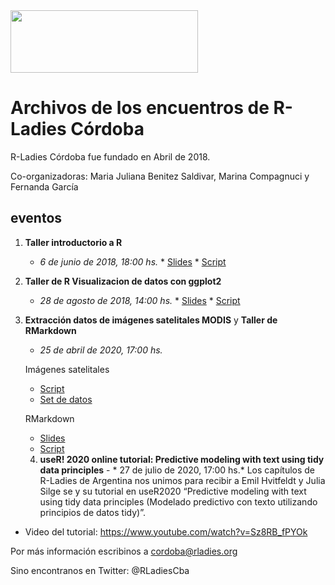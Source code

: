 <img src="https://github.com/rladies/starter-kit/blob/master/logo/R-LadiesGlobal_RBG_online_LogoWithText_Horizontal.png" data-canonical-src="https://github.com/rladies/starter-kit/blob/master/logo/R-LadiesGlobal_RBG_online_LogoWithText_Horizontal.png" width="300" height="100" />

# Archivos de los encuentros de R-Ladies Córdoba


R-Ladies Córdoba fue fundado en Abril de 2018.

Co-organizadoras: Maria Juliana Benitez Saldivar, Marina Compagnuci y  Fernanda García 


##  eventos 
  1. **Taller introductorio a R**
      - *6 de junio de 2018, 18:00 hs.*
    * [Slides](https://github.com/rladies/meetup-presentations_cordoba/blob/master/R-Ladies_taller_introduccion.pdf)
    * [Script](https://github.com/rladies/meetup-presentations_cordoba/blob/master/taller%20intro%20R.R)

  2. **Taller de R Visualizacion de datos con ggplot2**
       - *28 de agosto de 2018, 14:00 hs.*
    * [Slides](https://github.com/rladies/meetup-presentations_cordoba/blob/master/visualizacion%20de%20datos%20con%20ggplot2/ggplot_presentacion.pdf)
    * [Script](https://github.com/rladies/meetup-presentations_cordoba/blob/master/visualizacion%20de%20datos%20con%20ggplot2/ggplot2_script.R)
  
  3. **Extracción datos de imágenes satelitales MODIS** y **Taller de RMarkdown**
       - *25 de abril de 2020, 17:00 hs.*
       
       Imágenes satelitales
              
       * [Script](https://github.com/rladies/meetup-presentations_cordoba/blob/master/2020-04-25%20meetup%20virtual%20en%20conjunto%20con%20RLadies%20Ush/Rladies-imagenes%20satelitales.R)
       * [Set de datos](https://github.com/rladies/meetup-presentations_cordoba/blob/master/2020-04-25%20meetup%20virtual%20en%20conjunto%20con%20RLadies%20Ush/ejemplo.csv)
       
       RMarkdown
       
       * [Slides](https://github.com/rladies/meetup-presentations_cordoba/blob/master/2020-04-25%20meetup%20virtual%20en%20conjunto%20con%20RLadies%20Ush/Taller%20de%20RMarkdown.pdf)
       * [Script](https://github.com/rladies/meetup-presentations_cordoba/blob/master/2020-04-25%20meetup%20virtual%20en%20conjunto%20con%20RLadies%20Ush/ejemplo%20rmd%20diamantes.Rmd)
       
       4. **useR! 2020 online tutorial: Predictive modeling with text using tidy data principles**
         - * 27 de julio de 2020, 17:00 hs.*
Los capítulos de R-Ladies de Argentina nos unimos para recibir a Emil Hvitfeldt y Julia Silge se y su tutorial en useR2020 “Predictive modeling with text using tidy data principles (Modelado predictivo con texto utilizando principios de datos tidy)”.

  * Video del tutorial: https://www.youtube.com/watch?v=Sz8RB_fPYOk 

       
Por más información escribinos a cordoba@rladies.org

Sino encontranos en Twitter: @RLadiesCba
